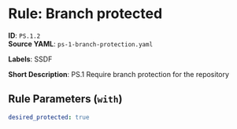 # Rule: Branch protected

**ID**: `PS.1.2`  
**Source YAML**: `ps-1-branch-protection.yaml`  

**Labels**: SSDF

**Short Description**: PS.1 Require branch protection for the repository

## Rule Parameters (`with`)

```yaml
desired_protected: true
```
